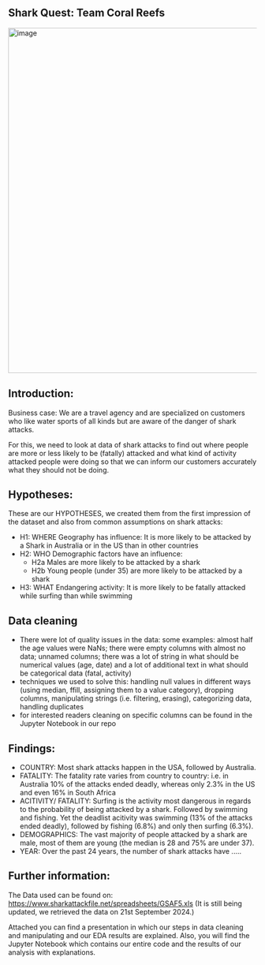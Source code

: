 ## Shark Quest: Team Coral Reefs

<img width="700" alt="image" src="https://github.com/user-attachments/assets/9367e333-b8ba-48ce-bdf1-8f8b4c710521">

## Introduction:

Business case: We are a travel agency and are specialized on customers who like water sports of all kinds but are aware of the danger of shark attacks.

For this, we need to look at data of shark attacks to find out where people are more or less likely to be (fatally) attacked and what kind of activity attacked people were doing so that we can inform our customers accurately what they should not be doing.

## Hypotheses:

These are our HYPOTHESES, we created them from the first impression of the dataset and also from common assumptions on shark attacks:

- H1: WHERE Geography has influence: It is more likely to be attacked by a Shark in   Australia or in the US than in other countries
- H2: WHO Demographic factors have an influence:
    - H2a Males are more likely to be attacked by a shark
    - H2b Young people (under 35) are more likely to be attacked by a shark
- H3: WHAT Endangering activity: It is more likely to be fatally attacked while surfing than while swimming

## Data cleaning

- There were lot of quality issues in the data: some examples: almost half the age values were NaNs; there were empty columns with almost no data; unnamed columns; there was a lot of string in what should be numerical values (age, date) and a lot of additional text in what should be categorical data (fatal, activity)
- techniques we used to solve this: handling null values in different ways (using median, ffill, assigning them to a value category), dropping columns, manipulating strings (i.e. filtering, erasing), categorizing data, handling duplicates
- for interested readers cleaning on specific columns can be found in the Jupyter Notebook in our repo

## Findings:

- COUNTRY: Most shark attacks happen in the USA, followed by Australia.
- FATALITY: The fatality rate varies from country to country: i.e. in Australia 10% of the attacks ended deadly, whereas only 2.3% in the US and even 16% in South Africa  
- ACITIVITY/ FATALITY: Surfing is the activity most dangerous in regards to the probability of being attacked by a shark. Followed by swimming and fishing. Yet the deadlist acitivity was swimming (13% of the attacks ended deadly), followed by fishing (6.8%) and only then surfing (6.3%).
- DEMOGRAPHICS: The vast majority of people attacked by a shark are male, most of them are young (the median is 28 and 75% are under 37).
- YEAR: Over the past 24 years, the number of shark attacks have .....

## Further information:

The Data used can be found on: https://www.sharkattackfile.net/spreadsheets/GSAF5.xls
(It is still being updated, we retrieved the data on 21st September 2024.)

Attached you can find a presentation in which our steps in data cleaning and manipulating and our EDA results are explained. Also, you will find the Jupyter Notebook which contains our entire code and the results of our analysis with explanations.

